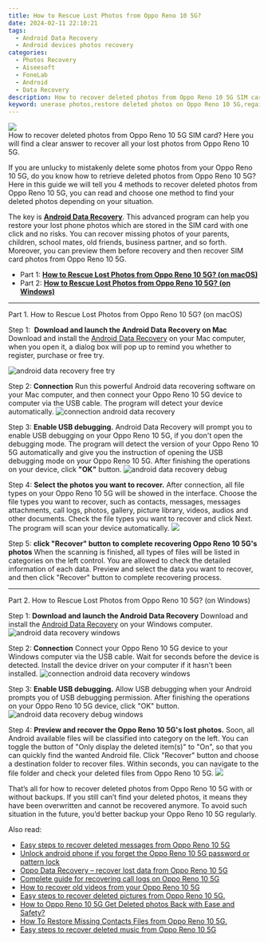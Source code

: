 ```yaml
---
title: How to Rescue Lost Photos from Oppo Reno 10 5G?
date: 2024-02-11 22:10:21
tags: 
  - Android Data Recovery
  - Android devices photos recovery
categories: 
  - Photos Recovery
  - Aiseesoft
  - FoneLab
  - Android
  - Data Recovery
description: How to recover deleted photos from Oppo Reno 10 5G SIM card? Here you will find a clear answer to recover all your lost photos from Oppo Reno 10 5G.
keyword: unerase photos,restore deleted photos on Oppo Reno 10 5G,regain missing photos,undelete photos from Oppo Reno 10 5G,retrieve wiped photos Oppo Reno 10 5G,android photos retrieval,Oppo Reno 10 5G photos recovery,how to retrieve deleted photos from my Oppo Reno 10 5G,extract photos from water damaged phone Oppo Reno 10 5G,Oppo Reno 10 5G deleted photos,Oppo Reno 10 5G photos disappear,how to recover photos on Oppo Reno 10 5G
---
```


<img src="https://img0mobiles.techidaily.com/images/best-assets/devices/oppo/oppo-reno-10-5g/5.jpg" class="atpl-imgstyle"  />

<div class="atpl-content atpl-for-fonelab-android recover-photos">

<div class="atpl-post-description-part-1">
How to recover deleted photos from Oppo Reno 10 5G SIM card? Here you will find a clear answer to recover all your lost photos from Oppo Reno 10 5G.
</div>



<div class="atpl-post-description-part-2">
<div class="tpl-content-sub-paragraph-content">
  <p>
If you are unlucky to mistakenly delete some photos from your Oppo Reno 10 5G, do you know how to retrieve deleted photos from Oppo Reno 10 5G? Here in this guide we will tell you 4 methods to recover deleted photos from Oppo Reno 10 5G, you can read and choose one method to find your deleted photos depending on your situation.
  </p>
</div>
</div>

<div class="atpl-post-description-part-3">
<div class="tpl-content-sub-paragraph-normal">
    <p>
        The key is <a href="https://tools.techidaily.com/aiseesoft-android-data-recovery/" target="_blank" rel="noopener"><strong>Android Data Recovery</strong></a>. This advanced program can help you restore your lost phone photos which are stored in the SIM card with one click and no risks. You can recover missing photos of your parents, children, school mates, old friends, business partner, and so forth. Moreover, you can preview them before recovery and then recover SIM card photos from Oppo Reno 10 5G.
    </p>
</div>
</div>

<ul>
  <li>Part 1: <strong><a href="#p1"> How to Rescue Lost Photos from Oppo Reno 10 5G?  (on macOS)</a></strong></li>
  <li>Part 2: <strong><a href="#p2"> How to Rescue Lost Photos from Oppo Reno 10 5G?  (on Windows)</a></strong></li>
</ul>




<!-- Part 1 -->
<a id="p1" name="p1" ></a><hr>

<div>
  <span class="atpl-step-part-style">Part 1. How to Rescue Lost Photos from Oppo Reno 10 5G? (on macOS)</span>
</div>  

<span class="atpl-stepstyle-a"><span>Step 1: </span></span> <strong>Download and launch the Android Data Recovery on Mac</strong>
Download and install the <a href="https://tools.techidaily.com/aiseesoft-android-data-recovery/" target="_blank" rel="noopener">Android Data Recovery</a> on your Mac computer, when you open it, a dialog box will pop up to remind you whether to register, purchase or free try.

<img src="https://tools.techidaily.com/images/apps/aiseesoft/android-data-recovery/mac-free-try.png" class="atpl-imgstyle" alt="android data recovery free try" />

<span class="atpl-stepstyle-a"><span>Step 2: </span></span> <strong>Connection</strong>
Run this powerful Android data recovering software on your Mac computer, and then connect your Oppo Reno 10 5G device to computer via the USB cable. The program will detect your device automatically.
<img src="https://tools.techidaily.com/images/apps/aiseesoft/android-data-recovery/mac-connection-interface.jpg" class="atpl-imgstyle" alt="connection android data recovery" />

<span class="atpl-stepstyle-a"><span>Step 3: </span></span> <strong>Enable USB debugging.</strong>
Android Data Recovery will prompt you to enable USB debugging on your Oppo Reno 10 5G, if you don't open the debugging mode. The program will detect the version of your Oppo Reno 10 5G automatically and give you the instruction of opening the USB debugging mode on your Oppo Reno 10 5G. After finishing the operations on your device, click <strong>"OK"</strong> button.
<img src="https://tools.techidaily.com/images/apps/aiseesoft/android-data-recovery/mac-android-usb-debug.jpg"  class="atpl-imgstyle" alt="android data recovery debug" />

<span class="atpl-stepstyle-a"><span>Step 4: </span></span> <strong>Select the photos you want to recover.</strong>
After connection, all file types on your Oppo Reno 10 5G will be showed in the interface. Choose the file types you want to recover, such as contacts, messages, messages attachments, call logs, photos, gallery, picture library, videos, audios and other documents. Check the file types you want to recover and click Next. The program will scan your device automatically.
<img src="https://tools.techidaily.com/images/apps/aiseesoft/android-data-recovery/mac-choose-type-photos.jpg" class="atpl-imgstyle"  />

<span class="atpl-stepstyle-a"><span>Step 5: </span></span> <strong>click "Recover" button to  complete recovering Oppo Reno 10 5G's photos</strong>
When the scanning is finished, all types of files will be listed in categories on the left control. You are allowed to check the detailed information of each data. Preview and select the data you want to recover, and then click "Recover" button to complete recovering process.


<a id="p2" name="p2"></a><hr>

<!-- Part 2 -->
<div>
  <span class="atpl-step-part-style">Part 2. How to Rescue Lost Photos from Oppo Reno 10 5G? (on Windows)</span>
</div>

<span class="atpl-stepstyle-a"><span>Step 1: </span></span> <strong>Download and launch the Android Data Recovery</strong>
Download and install the <a href="https://tools.techidaily.com/aiseesoft-android-data-recovery/" target="_blank" rel="noopener">Android Data Recovery</a> on your Windows computer.
<img src="https://tools.techidaily.com/images/apps/aiseesoft/android-data-recovery/win-start-interface.png"  class="atpl-imgstyle" alt="android data recovery windows" />

<span class="atpl-stepstyle-a"><span>Step 2: </span></span> <strong>Connection</strong>
Connect your Oppo Reno 10 5G device to your Windows computer via the USB cable. Wait for seconds before the device is detected. Install the device driver on your computer if it hasn't been installed.
<img src="https://tools.techidaily.com/images/apps/aiseesoft/android-data-recovery/win-connection-interface.png" class="atpl-imgstyle" alt="connection android data recovery windows" />

<span class="atpl-stepstyle-a"><span>Step 3: </span></span> <strong>Enable USB debugging.</strong>
Allow USB debugging when your Android prompts you of USB debugging permission. After finishing the operations on your Oppo Reno 10 5G device, click "OK" button.
<img src="https://tools.techidaily.com/images/apps/aiseesoft/android-data-recovery/win-android-usb-debug.png" class="atpl-imgstyle" alt="android data recovery debug windows" />

<span class="atpl-stepstyle-a"><span>Step 4: </span></span> <strong>Preview and recover the Oppo Reno 10 5G's lost photos.</strong>
Soon, all Android available files will be classified into category on the left. You can toggle the button of "Only display the deleted item(s)" to "On", so that you can quickly find the wanted Android file. Click "Recover" button and choose a destination folder to recover files. Within seconds, you can navigate to the file folder and check your deleted files from Oppo Reno 10 5G.
<img src="https://tools.techidaily.com/images/apps/aiseesoft/android-data-recovery/win-recover-photos.png" class="atpl-imgstyle"  />

<div class="atpl-post-description-part-4">
<div class="tpl-content-sub-paragraph-normal">
    <p>
        That’s all for how to recover deleted photos from Oppo Reno 10 5G with or without backups. If you still can’t find your deleted photos, it means they have been overwritten and cannot be recovered anymore. To avoid such situation in the future, you’d better backup your Oppo Reno 10 5G regularly.
    </p>
</div>
</div>

<ins class="adsbygoogle"
     style="display:block"
     data-ad-client="ca-pub-7571918770474297"
     data-ad-slot="8358498916"
     data-ad-format="auto"
     data-full-width-responsive="true"></ins>

<span class="atpl-alsoreadstyle">Also read:</span>
<div><ul>
<li><a href="/easy-steps-to-recover-deleted-messages-from-oppo-reno-10-5g-by-fonelab-android-recover-messages/" target="_blank" rel="noopener"><u>Easy steps to recover deleted messages from Oppo Reno 10 5G</u></a></li>
<li><a href="/unlock-android-phone-if-you-forget-the-oppo-reno-10-5g-password-or-pattern-lock-by-drfone-android-unlock-android-unlock/" target="_blank" rel="noopener"><u>Unlock android phone if you forget the Oppo Reno 10 5G password or pattern lock</u></a></li>
<li><a href="/oppo-data-recovery-recover-lost-data-from-oppo-reno-10-5g-by-fonelab-android-recover-data/" target="_blank" rel="noopener"><u>Oppo Data Recovery – recover lost data from Oppo Reno 10 5G</u></a></li>
<li><a href="/complete-guide-for-recovering-call-logs-on-oppo-reno-10-5g-by-fonelab-android-recover-call-logs/" target="_blank" rel="noopener"><u>Complete guide for recovering call logs on Oppo Reno 10 5G</u></a></li>
<li><a href="/how-to-recover-old-videos-from-your-oppo-reno-10-5g-by-fonelab-android-recover-video/" target="_blank" rel="noopener"><u>How to recover old videos from your Oppo Reno 10 5G</u></a></li>
<li><a href="/easy-steps-to-recover-deleted-pictures-from-oppo-reno-10-5g-by-fonelab-android-recover-pictures/" target="_blank" rel="noopener"><u>Easy steps to recover deleted pictures from Oppo Reno 10 5G.</u></a></li>
<li><a href="/how-to-oppo-reno-10-5g-get-deleted-photos-back-with-ease-and-safety-by-fonelab-android-recover-photos/" target="_blank" rel="noopener"><u>How to Oppo Reno 10 5G Get Deleted photos Back with Ease and Safety?</u></a></li>
<li><a href="/how-to-restore-missing-contacts-files-from-oppo-reno-10-5g-by-fonelab-android-recover-contacts/" target="_blank" rel="noopener"><u>How To  Restore Missing Contacts Files from Oppo Reno 10 5G.</u></a></li>
<li><a href="/easy-steps-to-recover-deleted-music-from-oppo-reno-10-5g-by-fonelab-android-recover-music/" target="_blank" rel="noopener"><u>Easy steps to recover deleted music from Oppo Reno 10 5G</u></a></li>
</ul></div>

</div>
